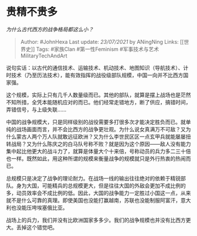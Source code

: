 # 贵精不贵多
*为什么古代西方的战争格局都这么小？*

> Author: #JohnHexa
Last update: *23/07/2021* by ANingNing
Links: [[世界史]] 
Tags:  #家族Clan #第一性Feminism #军事技术与艺术MilitaryTechAndArt 



说句实话：以古代的通信技术、运输技术、机动技术、地图知识（导航技术）、计时技术（乃至历法技术），能有效指挥的战役级部队规模，中国一向并不比西方国家强。

这个规模，实际上只有几千人数量级而已。其他的部队，就算是摆上战场也是茫然不知所措，全凭本能随机应对的而已。他们经常走错地方，断了供应，搞错时间，弄错信号，与上级失联……

中国的战争规模大，只是同样级别的战役需要多打很多次才能决定胜负而已。就单纯的战场画面而言，并不会比西方的战争更壮观。为什么说女真满万不可敌？又为什么蒙古人两个万人队就敢远征欧洲？又为什么李世民区区一点玄甲兵就能屡屡扭转战局？又为什么陈庆之的白马队号称不败？就是因为这个原因——敌人没有能力集中起比他更大的战斗力了，就算是体量大个十来倍，号称动员的兵力多二三十倍也一样。既然如此，用这种所谓的规模来衡量战争的规模就只是外行热衷的热闹而已。

总规模只是决定了战争的理论耐力。在战场一线的输出往往绝对的依赖于精锐部队。身为大国，可能精兵的总规模更大，但是往往大国的外敌会更加不成比例的多，动员效率会不成比例的低。因此，大国的战争能力一定胜过小国这一点，从来就不是什么可靠的真理。即使美国也没能打赢越南，苏联也没能制服阿富汗，意大利也没能压垮埃塞俄比亚。

战场上的兵力，我们并没有比欧洲国家多多少。我们的战争规模也并没有比西方更大。丢掉这个错觉吧。



